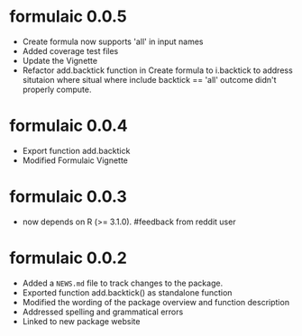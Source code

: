 # formulaic 0.0.5
* Create formula now supports 'all' in input names 
* Added coverage test files
* Update the Vignette
* Refactor add.backtick function in Create formula to i.backtick  to address situtaion where  situal where include backtick  == 'all' outcome didn't properly compute. 

# formulaic 0.0.4
* Export function add.backtick 
* Modified Formulaic Vignette

# formulaic 0.0.3
* now depends on R (>= 3.1.0). #feedback from reddit user 

# formulaic 0.0.2
* Added a `NEWS.md` file to track changes to the package.
* Exported function add.backtick() as standalone function
* Modified the wording of the package overview and function description
* Addressed spelling and grammatical errors
* Linked to new package website


